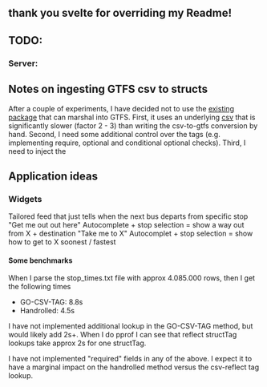 ## thank you svelte for overriding my Readme!


## TODO:
### Server:

## Notes on ingesting GTFS csv to structs
After a couple of experiments, I have decided not to use the [existing package](https://github.com/artonge/go-gtfs/tree/master) that can marshal into GTFS. First, it uses an underlying [csv](https://github.com/artonge/go-csv-tag/tree/master) that is significantly slower (factor 2 - 3) than writing the csv-to-gtfs conversion by hand. Second, I need some additional control over the tags (e.g. implementing require, optional and conditional optional checks). Third, I need to inject the 


## Application ideas

### Widgets
Tailored feed that just tells when the next bus departs from specific stop
"Get me out out here" Autocomplete + stop selection = show a way out from X + destination
"Take me to X" Autocomplet + stop selection = show how to get to X soonest / fastest

#### Some benchmarks
When I parse the stop_times.txt file with approx 4.085.000 rows, then I get the following times
- GO-CSV-TAG: 8.8s
- Handrolled: 4.5s

I have not implemented additional lookup in the GO-CSV-TAG method, but would likely add 2s+. When I do pprof I can see that reflect structTag lookups take approx 2s for one structTag.

I have not implemented "required" fields in any of the above. I expect it to have a marginal impact on the handrolled method versus the csv-reflect tag lookup.